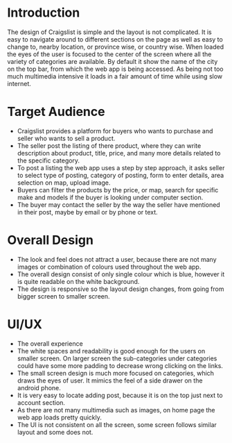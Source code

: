 # Introduction

The design of Craigslist is simple and the layout is not complicated. It is easy to navigate around to different sections on the page as well as easy to change to, nearby location, or province wise, or country wise. When loaded the eyes of the user is focused to the center of the screen where all the variety of categories are available. By default it show the name of the city on the top bar, from which the web app is being accessed. As being not too much multimedia intensive it loads in a fair amount of time while using slow internet.

# Target Audience

- Craigslist provides a platform for buyers who wants to purchase and seller who wants to sell a product.
- The seller post the listing of there product, where they can write description about product, title, price, and many more details related to the specific category.
- To post a listing the web app uses a step by step approach, it asks seller to select type of posting, category of posting, form to enter details, area selection on map, upload image.
- Buyers can filter the products by the price, or map, search for specific make and models if the buyer is looking under computer section.
- The buyer may contact the seller by the way the seller have mentioned in their post, maybe by email or by phone or text.

# Overall Design
- The look and feel does not attract a user, because there are not many images or combination of colours used throughout the web app.
- The overall design consist of only single colour which is blue, however it is quite readable on the white background.
- The design is responsive so the layout design changes, from going from bigger screen to smaller screen.

# UI/UX
- The overall experience
- The white spaces and readability is good enough for the users on smaller screen. On larger screen the sub-categories under categories could have some more padding to decrease wrong clicking on the links.
- The small screen design is much more focused on categories, which draws the eyes of user. It mimics the feel of a side drawer on the android phone.
- It is very easy to locate adding post, because it is on the top just next to account section.
- As there are not many multimedia such as images, on home page the web app loads pretty quickly.
- The UI is not consistent on all the screen, some screen follows similar layout and some does not.
